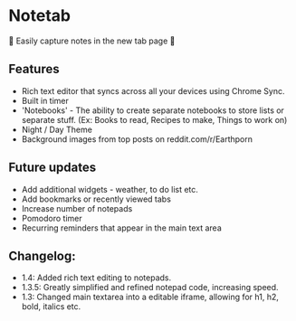 # Notetab
:thought_balloon: Easily capture notes in the new tab page :thought_balloon:

## Features

  * Rich text editor that syncs across all your devices using Chrome Sync.
  * Built in timer
  * 'Notebooks' - The ability to create separate notebooks to store lists or separate stuff. (Ex: Books to read, Recipes to make, Things to work on)
  * Night / Day Theme
  * Background images from top posts on reddit.com/r/Earthporn


## Future updates
  * Add additional widgets - weather, to do list etc.
  * Add bookmarks or recently viewed tabs
  * Increase number of notepads
  * Pomodoro timer
  * Recurring reminders that appear in the main text area


## Changelog: 
  * 1.4: Added rich text editing to notepads.
  * 1.3.5: Greatly simplified and refined notepad code, increasing speed.
  * 1.3: Changed main textarea into a editable iframe, allowing for h1, h2, bold, italics etc.
